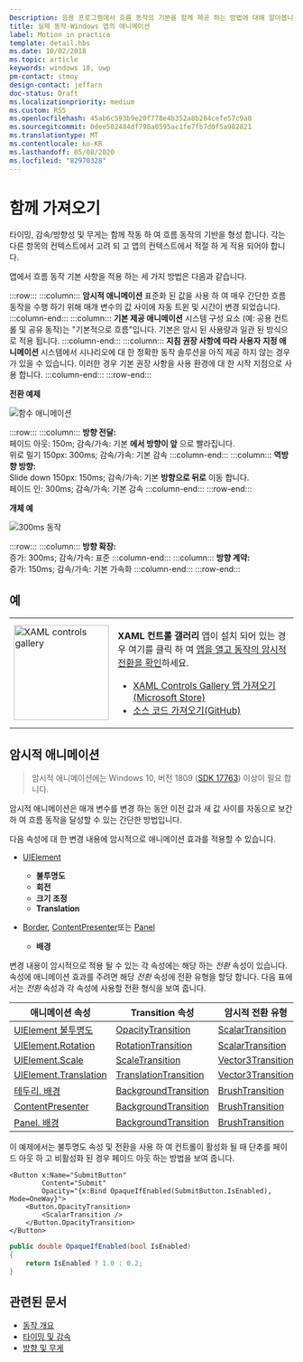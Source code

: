 ```yaml
---
Description: 응용 프로그램에서 흐름 동작의 기본을 함께 제공 하는 방법에 대해 알아봅니다.
title: 실제 동작-Windows 앱의 애니메이션
label: Motion in practice
template: detail.hbs
ms.date: 10/02/2018
ms.topic: article
keywords: windows 10, uwp
pm-contact: stmoy
design-contact: jeffarn
doc-status: Draft
ms.localizationpriority: medium
ms.custom: RS5
ms.openlocfilehash: 45ab6c593b9e20f778e4b352a8b284cefe57c9a8
ms.sourcegitcommit: 0dee502484df798a0595ac1fe7fb7d0f5a982821
ms.translationtype: MT
ms.contentlocale: ko-KR
ms.lasthandoff: 05/08/2020
ms.locfileid: "82970328"
---
```

# <a name="bringing-it-together"></a>함께 가져오기

타이밍, 감속/방향성 및 무게는 함께 작동 하 여 흐름 동작의 기반을 형성 합니다. 각는 다른 항목의 컨텍스트에서 고려 되 고 앱의 컨텍스트에서 적절 하 게 적용 되어야 합니다.

앱에서 흐름 동작 기본 사항을 적용 하는 세 가지 방법은 다음과 같습니다.

:::row:::
    :::column:::
**암시적 애니메이션** 표준화 된 값을 사용 하 여 매우 간단한 흐름 동작을 수행 하기 위해 매개 변수의 값 사이에 자동 트윈 및 시간이 변경 되었습니다.
    :::column-end:::
    :::column:::
**기본 제공 애니메이션** 시스템 구성 요소 (예: 공용 컨트롤 및 공유 동작)는 "기본적으로 흐름"입니다. 기본은 암시 된 사용량과 일관 된 방식으로 적용 됩니다.
    :::column-end:::
    :::column:::
**지침 권장 사항에 따라 사용자 지정 애니메이션** 시스템에서 시나리오에 대 한 정확한 동작 솔루션을 아직 제공 하지 않는 경우가 있을 수 있습니다. 이러한 경우 기본 권장 사항을 사용 환경에 대 한 시작 지점으로 사용 합니다.
    :::column-end:::
:::row-end:::

**전환 예제**

![함수 애니메이션](images/pageRefresh.gif)

:::row:::
    :::column:::
<b>방향 전달:</b><br>
페이드 아웃: 150m; 감속/가속: 기본 <b>에서 방향이 앞</b> 으로 빨라집니다.<br>
위로 밀기 150px: 300ms; 감속/가속: 기본 감속
    :::column-end:::
    :::column:::
<b>역방향 방향:</b><br>
Slide down 150px: 150ms; 감속/가속: 기본 <b>방향으로 뒤로</b> 이동 합니다.<br>
페이드 인: 300ms; 감속/가속: 기본 감속
    :::column-end:::
:::row-end:::

**개체 예**

 ![300ms 동작](images/control.gif)

:::row:::
    :::column:::
<b>방향 확장:</b><br>
증가: 300ms; 감속/가속: 표준
    :::column-end:::
    :::column:::
<b>방향 계약:</b><br>
증가: 150ms; 감속/가속: 기본 가속화
    :::column-end:::
:::row-end:::

## <a name="examples"></a>예

<table>
<tr>
<td><img src="images/xaml-controls-gallery-app-icon.png" alt="XAML controls gallery" width="168"></img></td>
<td>
    <p><strong style="font-weight: semi-bold">XAML 컨트롤 갤러리</strong> 앱이 설치 되어 있는 경우 여기를 클릭 하 여 <a href="xamlcontrolsgallery:/item/ImplicitTransition">앱을 열고 동작의 암시적 전환을 확인</a>하세요.</p>
    <ul>
    <li><a href="https://www.microsoft.com/p/xaml-controls-gallery/9msvh128x2zt">XAML Controls Gallery 앱 가져오기(Microsoft Store)</a></li>
    <li><a href="https://github.com/Microsoft/Xaml-Controls-Gallery">소스 코드 가져오기(GitHub)</a></li>
    </ul>
</td>
</tr>
</table>

## <a name="implicit-animations"></a>암시적 애니메이션

> 암시적 애니메이션에는 Windows 10, 버전 1809 ([SDK 17763](https://developer.microsoft.com/windows/downloads/windows-10-sdk)) 이상이 필요 합니다.

암시적 애니메이션은 매개 변수를 변경 하는 동안 이전 값과 새 값 사이를 자동으로 보간 하 여 흐름 동작을 달성할 수 있는 간단한 방법입니다.

다음 속성에 대 한 변경 내용에 암시적으로 애니메이션 효과를 적용할 수 있습니다.

- [UIElement](/uwp/api/windows.ui.xaml.uielement)
  - **불투명도**
  - **회전**
  - **크기 조정**
  - **Translation**

- [Border](/uwp/api/windows.ui.xaml.controls.border), [ContentPresenter](/uwp/api/windows.ui.xaml.controls.contentpresenter)또는 [Panel](/uwp/api/windows.ui.xaml.controls.panel)
  - **배경**

변경 내용이 암시적으로 적용 될 수 있는 각 속성에는 해당 하는 _전환_ 속성이 있습니다. 속성에 애니메이션 효과를 주려면 해당 _전환_ 속성에 전환 유형을 할당 합니다. 다음 표에서는 _전환_ 속성과 각 속성에 사용할 전환 형식을 보여 줍니다.

| 애니메이션 속성 | Transition 속성 | 암시적 전환 유형 |
| -- | -- | -- |
| [UIElement 불투명도](/uwp/api/windows.ui.xaml.uielement.opacity) | [OpacityTransition](/uwp/api/windows.ui.xaml.uielement.opacitytransition) | [ScalarTransition](/uwp/api/windows.ui.xaml.scalartransition) |
| [UIElement.Rotation](/uwp/api/windows.ui.xaml.uielement.rotation) | [RotationTransition](/uwp/api/windows.ui.xaml.uielement.rotationtransition) | [ScalarTransition](/uwp/api/windows.ui.xaml.scalartransition) |
| [UIElement.Scale](/uwp/api/windows.ui.xaml.uielement.scale) | [ScaleTransition](/uwp/api/windows.ui.xaml.uielement.scaletransition) | [Vector3Transition](/uwp/api/windows.ui.xaml.vector3transition) |
| [UIElement.Translation](/uwp/api/windows.ui.xaml.uielement.translation) | [TranslationTransition](/uwp/api/windows.ui.xaml.uielement.translationtransition) | [Vector3Transition](/uwp/api/windows.ui.xaml.vector3transition) |
| [테두리. 배경](/uwp/api/windows.ui.xaml.controls.border.background) | [BackgroundTransition](/uwp/api/windows.ui.xaml.controls.border.backgroundtransition) | [BrushTransition](//uwp/api/windows.ui.xaml.uielement.brushtransition) |
| [ContentPresenter](/uwp/api/windows.ui.xaml.controls.contentpresenter.background) | [BackgroundTransition](/uwp/api/windows.ui.xaml.controls.contentpresenter.backgroundtransition) | [BrushTransition](//uwp/api/windows.ui.xaml.uielement.brushtransition) |
| [Panel. 배경](/uwp/api/windows.ui.xaml.controls.panel.background) | [BackgroundTransition](/uwp/api/windows.ui.xaml.controls.panel.backgroundtransition)  | [BrushTransition](//uwp/api/windows.ui.xaml.uielement.brushtransition) |

이 예제에서는 불투명도 속성 및 전환을 사용 하 여 컨트롤이 활성화 될 때 단추를 페이드 아웃 하 고 비활성화 된 경우 페이드 아웃 하는 방법을 보여 줍니다.

```xaml
<Button x:Name="SubmitButton"
        Content="Submit"
        Opacity="{x:Bind OpaqueIfEnabled(SubmitButton.IsEnabled), Mode=OneWay}">
    <Button.OpacityTransition>
        <ScalarTransition />
    </Button.OpacityTransition>
</Button>
```

```csharp
public double OpaqueIfEnabled(bool IsEnabled)
{
    return IsEnabled ? 1.0 : 0.2;
}
```

## <a name="related-articles"></a>관련된 문서

- [동작 개요](index.md)
- [타이밍 및 감속](timing-and-easing.md)
- [방향 및 무게](directionality-and-gravity.md)
